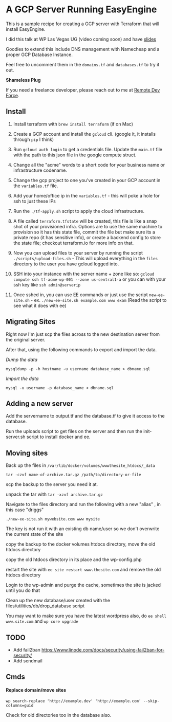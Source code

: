 # A GCP Server Running EasyEngine

This is a sample recipe for creating a GCP server with Terraform that will install EasyEngine.

I did this talk at WP Las Vegas UG (video coming soon) and have [slides](https://docs.google.com/presentation/d/1QuO3urSd6YBVqQB8VtXwQD2gCZ4qbC-BDJWNxbVsVik/edit?usp=sharing)

Goodies to extend this include DNS management with Namecheap and a proper GCP Database Instance.

Feel free to uncomment them in the `domains.tf` and `databases.tf` to try it out.

**Shameless Plug**

If you need a freelance developer, please reach out to me at [Remote Dev Force](https://www.RemoteDevForce.com).

## Install

1. Install terraform with `brew install terraform` (if on Mac)

1. Create a GCP account and install the `gcloud` cli. (google it, it installs through `pip` I think)

1. Run `gcloud auth login` to get a credentials file. Update the `main.tf` file with the path to this json file in the google compute struct.

1. Change all the "acme" words to a short code for your business name or infrastructure codename.

1. Change the gcp project to one you've created in your GCP account in the `variables.tf` file.

1. Add your home/office ip in the `variables.tf` - this will poke a hole for ssh to just these IPs

1. Run the `./tf-apply.sh` script to apply the cloud infrastructure.

1. A file called `terraform.tfstate` will be created, this file is like a snap shot of your provisioned infra. Options are to use the same machine to provision so it has this state file, commit the file but make sure its a private repo (it has sensitive info), or create a backend config to store the state file; checkout terraform.io for more info on that.

1. Now you can upload files to your server by running the script `./scripts/upload-files.sh` - This will upload everything in the `files` directory to the user you have gcloud logged into.

1. SSH into your instance with the server name + zone like so: `gcloud compute ssh tf-acme-wp-001 --zone us-central1-a` or you can with your ssh key like `ssh admin@serverip`

1. Once sshed in, you can use EE commands or just use the script `new-ee-site.sh` - ex. `./new-ee-site.sh example.com www exam` (Read the script to see what it does with ee)

## Migrating Sites

Right now I'm just scp the files across to the new destination server from the original server.

After that, using the following commands to export and import the data.

*Dump the data*

`mysqldump -p -h hostname -u username database_name > dbname.sql`

*Import the data*

`mysql -u username -p database_name < dbname.sql`

## Adding a new server

Add the servername to output.tf and the database.tf to give it access to the database.

Run the uploads script to get files on the server and then run the init-server.sh script to install docker and ee.

## Moving sites

Back up the files in `/var/lib/docker/volumes/wwwthesite_htdocs/_data`

`tar -czvf name-of-archive.tar.gz /path/to/directory-or-file`

scp the backup to the server you need it at.

unpack the tar with `tar -xzvf archive.tar.gz`

Navigate to the files directory and run the following with a new "alias" , in this case "driggs"

`./new-ee-site.sh mywebsite.com www mysite`

The key is not run it with an existing db name/user so we don't overwrite the current state of the site

copy the backup to the docker volumes htdocs directory, move the old htdocs directory

copy the old htdocs directory in its place and the wp-config.php

restart the site with `ee site restart www.thesite.com` and remove the old htdocs directory

Login to the wp-admin and purge the cache, sometimes the site is jacked until you do that

Clean up the new database/user created with the files/utilities/db/drop_database script

You may want to make sure you have the latest wordpress also, do `ee shell www.site.com` and `wp core upgrade`

## TODO

* Add fail2ban https://www.linode.com/docs/security/using-fail2ban-for-security/
* Add sendmail

## Cmds

#### Replace domain/move sites

`wp search-replace 'http://example.dev' 'http://example.com' --skip-columns=guid`

Check for old directories too in the database also.
